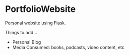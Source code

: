 # PortfolioWebsite
<p>Personal website using Flask.</p>
<p>Things to add...
<ul>
  <li>Personal Blog</li>
  <li>Media Consumed: books, podcasts, video content, etc</li>
</ul>
</p>
